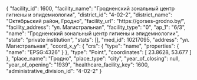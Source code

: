 {
    "facility_id": 1600,
    "facility_name": "Гродненский зональный центр гигиены и эпидемиологии",
    "district_id": "4-02-2",
    "district_name": "Октябрьский район, Гродно",
    "facility_url": "https:\/\/gorses-grodno.by\/",
    "facility_address": "ул. Магистральная",
    "facility_type": "0",
    "ap_1": "6\/3",
    "name": "Гродненский зональный центр гигиены и эпидемиологии",
    "state": "private institution",
    "stats": [],
    "med_id": 10217095,
    "address": "ул. Магистральная",
    "coord_x_y": {
        "crs": {
            "type": "name",
            "properties": {
                "name": "EPSG:4326"
            }
        },
        "type": "Point",
        "coordinates": [
            23.8628,
            53.677
        ]
    },
    "place_name": "Гродно",
    "place_type": "city",
    "year_of_closing": null,
    "year_of_opening": "1939",
    "healthcare_facility_key": 1600,
    "administrative_division_id": "4-02-2"
}